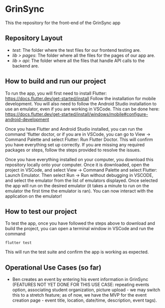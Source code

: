# GrinSync
This the repository for the front-end of the GrinSync app

## Repository Layout
- *test*: The folder where the test files for our frontend testing are. 
- *lib > pages*: The folder where all the files for the pages of our app are. 
- *lib > api*: The folder where all the files that handle API calls to the backend are. 

## How to build and run our project

To run the app, you will first need to install Flutter: https://docs.flutter.dev/get-started/install
Follow the installation for mobile development.
You will also need to follow the Android Studio installation to use an emulator, even if you are working in VSCode.
This can be done here: https://docs.flutter.dev/get-started/install/windows/mobile#configure-android-development

Once you have Flutter and Android Studio installed, you can run the command 'flutter doctor, or if you are in VSCode, you can go to View -> Command Palette and select Flutter: Run Flutter Doctor.
This will confirm you have everything set up correctly. If you are missing any required packages or steps, follow the steps provided to resolve the issues. 

Once you have everything installed on your computer, you download this repository locally onto your computer.
Once it is downloaded, open the project in VSCode, and select View -> Command Palette and select Flutter: Launch Emulator.
Then select Run -> Run without debugging in VSCODE, and select the emulator from the list of emulators displayed. Once selected the app will run on the desired emulator (it takes a minute to run on the emulator the first time the emulator is ran). You can now interact with the application on the emulator!

## How to test our project

To test the app, once you have followed the steps above to download and build the project, you can open a terminal window in VSCode and run the command
```shell
flutter test
```
This will run the test suite and confirm the app is working as expected.

## Operational Use Cases (so far)
- Ben creates an event by entering his event information in GrinSync (FEATURES NOT YET DONE FOR THIS USE CASE: repeating events option, associating student organization, picture upload - we may switch this to a stretch feature; as of now, we have the MVP for the event creation page - event title, location, date/time, description, event tags).

